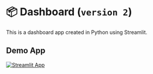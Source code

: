 # 📦 Dashboard (`version 2`)

This is a dashboard app created in Python using Streamlit.

## Demo App

[![Streamlit App](https://static.streamlit.io/badges/streamlit_badge_black_white.svg)](https://dash-board.streamlitapp.com/)

